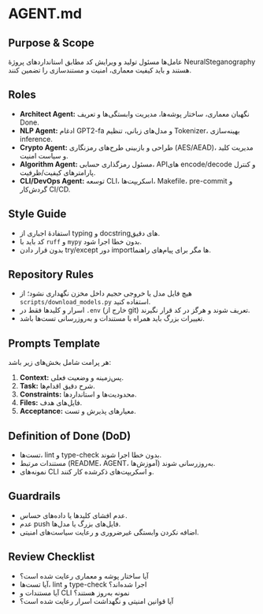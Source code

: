 # AGENT.md

## Purpose & Scope
عامل‌ها مسئول تولید و ویرایش کد مطابق استانداردهای پروژهٔ NeuralSteganography هستند و باید کیفیت معماری، امنیت و مستندسازی را تضمین کنند.

## Roles
- **Architect Agent:** نگهبان معماری، ساختار پوشه‌ها، مدیریت وابستگی‌ها و تعریف Done.
- **NLP Agent:** ادغام GPT2-fa و مدل‌های زبانی، تنظیم Tokenizer، بهینه‌سازی inference.
- **Crypto Agent:** طراحی و بازبینی طرح‌های رمزنگاری (AES/AEAD)، مدیریت کلید و سیاست امنیت.
- **Algorithm Agent:** مسئول رمزگذاری حسابی، APIهای encode/decode و کنترل پارامترهای کیفیت/ظرفیت.
- **CLI/DevOps Agent:** توسعه CLI، اسکریپت‌ها، Makefile، pre-commit و گردش‌کار CI/CD.

## Style Guide
- استفادهٔ اجباری از typing و docstring‌های دقیق.
- کد باید با `ruff` و `mypy` بدون خطا اجرا شود.
- بدون قرار دادن try/except دور importها مگر برای پیام‌های راهنما.

## Repository Rules
- هیچ فایل مدل یا خروجی حجیم داخل مخزن نگهداری نشود؛ از `scripts/download_models.py` استفاده کنید.
- اسرار و کلیدها فقط در `.env` (خارج از git) تعریف شوند و هرگز در کد قرار نگیرند.
- تغییرات بزرگ باید همراه با مستندات و به‌روزرسانی تست‌ها باشد.

## Prompts Template
هر پرامت شامل بخش‌های زیر باشد:
1. **Context:** پس‌زمینه و وضعیت فعلی.
2. **Task:** شرح دقیق اقدام‌ها.
3. **Constraints:** محدودیت‌ها و استانداردها.
4. **Files:** فایل‌های هدف.
5. **Acceptance:** معیارهای پذیرش و تست.

## Definition of Done (DoD)
- تست‌ها، lint و type-check بدون خطا اجرا شوند.
- مستندات مرتبط (README، AGENT، آموزش‌ها) به‌روزرسانی شوند.
- نمونه‌های CLI و اسکریپت‌های ذکرشده کار کنند.

## Guardrails
- عدم افشای کلیدها یا داده‌های حساس.
- عدم push فایل‌های بزرگ یا مدل‌ها.
- اضافه نکردن وابستگی غیرضروری و رعایت سیاست‌های امنیتی.

## Review Checklist
- آیا ساختار پوشه و معماری رعایت شده است؟
- آیا تست‌ها، lint و type-check اجرا شده‌اند؟
- آیا مستندات و CLI نمونه به‌روز هستند؟
- آیا قوانین امنیتی و نگهداشت اسرار رعایت شده است؟
